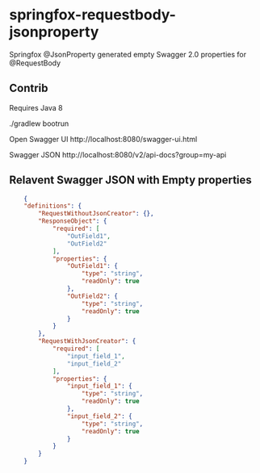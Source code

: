# springfox-requestbody-jsonproperty
Springfox @JsonProperty generated empty Swagger 2.0 properties for @RequestBody

## Contrib

Requires Java 8

./gradlew bootrun

Open Swagger UI
http://localhost:8080/swagger-ui.html

Swagger JSON
http://localhost:8080/v2/api-docs?group=my-api

## Relavent Swagger JSON with Empty properties

```json
    {
	"definitions": {
        "RequestWithoutJsonCreator": {},
        "ResponseObject": {
            "required": [
                "OutField1",
                "OutField2"
            ],
            "properties": {
                "OutField1": {
                    "type": "string",
                    "readOnly": true
                },
                "OutField2": {
                    "type": "string",
                    "readOnly": true
                }
            }
        },
        "RequestWithJsonCreator": {
            "required": [
                "input_field_1",
                "input_field_2"
            ],
            "properties": {
                "input_field_1": {
                    "type": "string",
                    "readOnly": true
                },
                "input_field_2": {
                    "type": "string",
                    "readOnly": true
                }
            }
        }
    }
```

